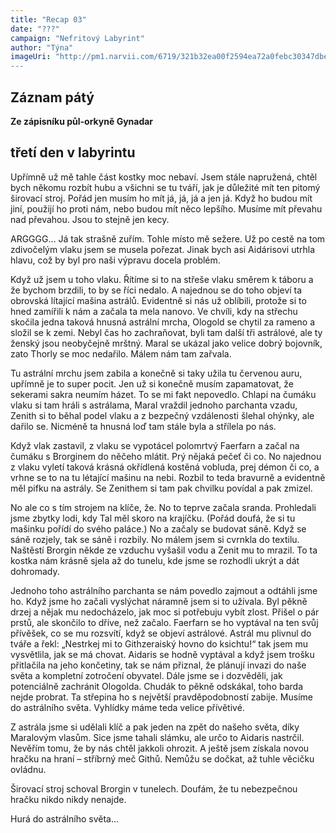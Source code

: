 ```yaml
---
title: "Recap 03"
date: "???"
campaign: "Nefritový Labyrint"
author: "Týna"
imageUri: "http://pm1.narvii.com/6719/321b32ea00f2594ea72a0febc30347dbe25d05b5_00.jpg
---
```


## Záznam pátý

**Ze zápisníku půl-orkyně Gynadar**

## třetí den v labyrintu

Upřímně už mě tahle část kostky moc nebaví. Jsem stále napružená, chtěl bych někomu rozbít hubu a všichni se tu tváří, jak je důležité mít ten pitomý širovací stroj. Pořád jen musím ho mít já, já, já a jen já. Když ho budou mít jiní, použijí ho proti nám, nebo budou mít něco lepšího. Musíme mít převahu nad převahou. Jsou to stejně jen kecy.

ARGGGG… Já tak strašně zuřím. Tohle místo mě sežere. Už po cestě na tom zdivočelým vlaku jsem se musela pořezat. Jinak bych asi Aidárisovi utrhla hlavu, což by byl pro naši výpravu docela problém.

Když už jsem u toho vlaku. Řítíme si to na střeše vlaku směrem k táboru a že bychom brzdili, to by se říci nedalo. A najednou se do toho objeví ta obrovská lítající mašina astrálů. Evidentně si nás už oblíbili, protože si to hned zamířili k nám a začala ta mela nanovo.
Ve chvíli, kdy na střechu skočila jedna taková hnusná astrální mrcha, Ologold se chytil za rameno a složil se k zemi. Nebyl čas ho zachraňovat, byli tam další tři astrálové, ale ty ženský jsou neobyčejně mrštný. Maral se ukázal jako velice dobrý bojovník, zato Thorly se moc nedařilo. Málem nám tam zařvala.

Tu astrální mrchu jsem zabila a konečně si taky užila tu červenou auru, upřímně je to super pocit. Jen už si konečně musím zapamatovat, že sekerami sakra neumím házet. To se mi fakt nepovedlo. Chlapi na čumáku vlaku si tam hráli s astrálama, Maral vraždil jednoho parchanta vzadu, Zenith si to běhal podel vlaku a z bezpečný vzdálenosti šlehal ohýnky, ale dařilo se. Nicméně ta hnusná loď tam stále byla a střílela po nás.

Když vlak zastavil, z vlaku se vypotácel polomrtvý Faerfarn a začal na čumáku s Brorginem do něčeho mlátit. Prý nějaká pečeť či co. No najednou z vlaku vyletí taková krásná okřídlená kostěná vobluda, prej démon či co, a vrhne se to na tu létající mašinu na nebi. Rozbil to teda bravurně a evidentně měl pifku na astrály. Se Zenithem si tam pak chvilku povídal a pak zmizel.

No ale co s tím strojem na klíče, že. No to teprve začala sranda. Prohledali jsme zbytky lodi, kdy Tal měl skoro na krajíčku. (Pořád doufá, že si tu mašinku pořídí do svého paláce.) No a začaly se budovat sáně. Když se sáně rozjely, tak se sáně i rozbily. No málem jsem si cvrnkla do textilu. Naštěstí Brorgin někde ze vzduchu vyšašil vodu a Zenit mu to mrazil. To ta kostka nám krásně sjela až do tunelu, kde jsme se rozhodli ukrýt a dát dohromady.

Jednoho toho astrálního parchanta se nám povedlo zajmout a odtáhli jsme ho. Když jsme ho začali vyslýchat náramně jsem si to užívala. Byl pěkně drzej a nějak mu nedocházelo, jak moc si potřebuju vybít zlost. Přišel o pár prstů, ale skončilo to dříve, než začalo. Faerfarn se ho vyptával na ten svůj přívěšek, co se mu rozsvítí, když se objeví astrálové. Astrál mu plivnul do tváře a řekl: „Nestrkej mi to Githzeraiský hovno do ksichtu!“ tak jsem mu vysvětlila, jak se má chovat. Aidaris se hodně vyptával a když jsem trošku přitlačila na jeho končetiny, tak se nám přiznal, že plánují invazi do naše světa a kompletní zotročení obyvatel. Dále jsme se i dozvěděli, jak potenciálně zachránit Ologolda. Chudák to pěkně odskákal, toho barda nejde probrat. Ta střepina ho s největší pravděpodobností zabije. Musíme do astrálního světa. Vyhlídky máme teda velice přívětivé.

Z astrála jsme si udělali klíč a pak jeden na zpět do našeho světa, díky Maralovým vlasům. Sice jsme tahali slámku, ale určo to Aidaris nastrčil. Nevěřím tomu, že by nás chtěl jakkoli ohrozit. A ještě jsem získala novou hračku na hraní – stříbrný meč Githů. Nemůžu se dočkat, až tuhle věcičku ovládnu.

Širovací stroj schoval Brorgin v tunelech. Doufám, že tu nebezpečnou hračku nikdo nikdy nenajde.

Hurá do astrálního světa…
